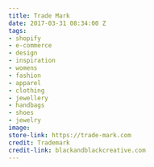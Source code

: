 ```yaml
---
title: Trade Mark
date: 2017-03-31 08:34:00 Z
tags:
- shopify
- e-commerce
- design
- inspiration
- womens
- fashion
- apparel
- clothing
- jewellery
- handbags
- shoes
- jewelry
image: 
store-link: https://trade-mark.com
credit: Trademark
credit-link: blackandblackcreative.com
---
```


